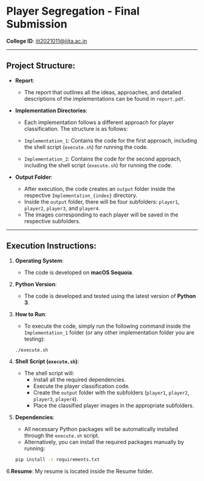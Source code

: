 # Player Segregation - Final Submission

**College ID**: iit2021011@iiita.ac.in

---

## Project Structure:

- **Report**: 
  - The report that outlines all the ideas, approaches, and detailed descriptions of the implementations can be found in `report.pdf`. 
 
- **Implementation Directories**: 
  - Each implementation follows a different approach for player classification. The structure is as follows:
  
  - `Implementation_1`: Contains the code for the first approach, including the shell script (`execute.sh`) for running the code.
  - `Implementation_2`: Contains the code for the second approach, including the shell script (`execute.sh`) for running the code.

  
- **Output Folder**:
  - After execution, the code creates an `output` folder inside the respective `Implementation_{index}` directory.
  - Inside the `output` folder, there will be four subfolders: `player1`, `player2`, `player3`, and `player4`. 
  - The images corresponding to each player will be saved in the respective subfolders.

---

## Execution Instructions:

1. **Operating System**: 
   - The code is developed on **macOS Sequoia**.

2. **Python Version**: 
   - The code is developed and tested using the latest version of **Python 3**.

3. **How to Run**:
   - To execute the code, simply run the following command inside the `Implementation_1` folder (or any other implementation folder you are testing):
   ```bash
   ./execute.sh

4. **Shell Script (`execute.sh`)**:
   - The shell script will:
     - Install all the required dependencies.
     - Execute the player classification code.
     - Create the `output` folder with the subfolders (`player1`, `player2`, `player3`, `player4`).
     - Place the classified player images in the appropriate subfolders.

5. **Dependencies**:
   - All necessary Python packages will be automatically installed through the `execute.sh` script.
   - Alternatively, you can install the required packages manually by running:
   ```bash
   pip install -r requirements.txt


6.**Resume**:
My resume is located inside the Resume folder.
